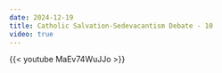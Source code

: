```yaml
---
date: 2024-12-19
title: Catholic Salvation-Sedevacantism Debate - 10
video: true
---
```



{{< youtube MaEv74WuJJo >}}
